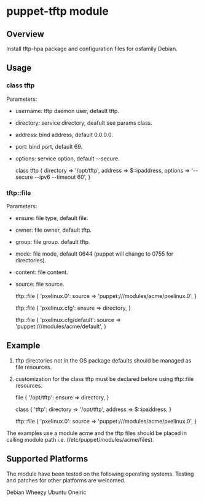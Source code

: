 # puppet-tftp module

## Overview

Install tftp-hpa package and configuration files for osfamily Debian.

## Usage

### class tftp

Parameters:

* username: tftp daemon user, default tftp.
* directory: service directory, deafult see params class.
* address: bind address, default 0.0.0.0.
* port: bind port, default 69.
* options: service option, default --secure.

    class tftp {
      directory => '/opt/tftp',
      address   => $::ipaddress,
      options   => '--secure --ipv6 --timeout 60',
    }

### tftp::file

Parameters:

*  ensure: file type, default file.
*  owner: file owner, default tftp.
*  group: file group. default tftp.
*  mode: file mode, default 0644 (puppet will change to 0755 for directories).
*  content: file content.
*  source: file source.

    tftp::file { 'pxelinux.0':
      source => 'puppet:///modules/acme/pxelinux.0',
    }
    
    tftp::file { 'pxelinux.cfg':
      ensure => directory,
    }
    
    tftp::file { 'pxelinux.cfg/default':
      source => 'puppet:///modules/acme/default',
    }

## Example

1. tftp directories not in the OS package defaults should be managed as file resources.
2. customization for the class tftp must be declared before using tftp::file resources.

    file { '/opt/tftp':
      ensure => directory,
    }
    
    class { 'tftp':
      directory => '/opt/tftp',
      address   => $::ipaddress,
    }
    
    tftp::file { 'pxelinux.0':
      source => 'puppet:///modules/acme/pxelinux.0',
    }

The examples use a module acme and the tftp files should be placed in calling module path i.e. (/etc/puppet/modules/acme/files).

## Supported Platforms

The module have been tested on the following operating systems. Testing and patches for other platforms are welcomed.

Debian Wheezy
Ubuntu Oneiric
